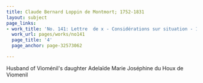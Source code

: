 ```yaml
---
title: Claude Bernard Loppin de Montmort; 1752-1831
layout: subject
page_links:
- work_title: 'No. 141: Lettre  de x - Considérations sur situation - 1781/09/30'
  work_url: pages/works/no141
  page_title: '4'
  page_anchor: page-32573062

---
```

<p>Husband of Vioménil's daughter Adelaïde Marie Joséphine du Houx de Viomenil</p>